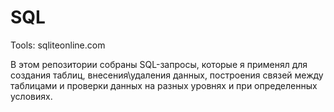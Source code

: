# SQL
Tools: sqliteonline.com

В этом репозитории собраны SQL-запросы, которые я применял для создания таблиц, внесения\удаления данных, построения связей между таблицами и проверки данных на разных уровнях и при определенных условиях.
